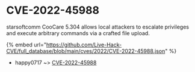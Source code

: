 # CVE-2022-45988

starsoftcomm CooCare 5.304 allows local attackers to escalate privileges and execute arbitrary commands via a crafted file upload.

{% embed url="https://github.com/Live-Hack-CVE/full_database/blob/main/cves/2022/CVE-2022-45988.json" %}


* happy0717 ~> [CVE-2022-45988](https://www.alice-snow.ru/2022/database/cve-2022-45988/cve-2022-45988-happy0717)